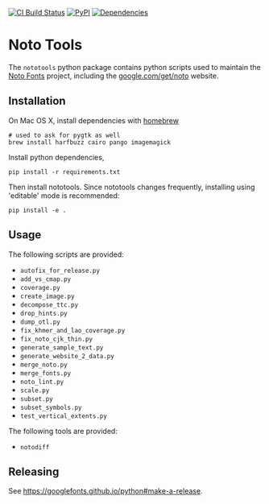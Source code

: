 [![CI Build Status](https://github.com/googlefonts/nototools/workflows/Continuous%20Test%20+%20Deploy/badge.svg)](https://github.com/googlefonts/nototools/actions/workflows/ci.yml?query=workflow%3ATest)
[![PyPI](https://img.shields.io/pypi/v/notofonttools.svg)](https://pypi.org/project/notofonttools/)
[![Dependencies](https://badgen.net/github/dependabot/googlefonts/nototools)](https://github.com/googlefonts/nototools/network/updates)


# Noto Tools

The `nototools` python package contains python scripts used to maintain the [Noto Fonts](https://github.com/googlefonts/noto-fonts/) project, including the [google.com/get/noto](https://www.google.com/get/noto) website.

## Installation

On Mac OS X, install dependencies with [homebrew](https://brew.sh)

    # used to ask for pygtk as well
    brew install harfbuzz cairo pango imagemagick

Install python dependencies,

    pip install -r requirements.txt

Then install nototools.  Since nototools changes frequently, installing using 'editable' mode is recommended:

    pip install -e .

## Usage

The following scripts are provided:

* `autofix_for_release.py`
* `add_vs_cmap.py`
* `coverage.py`
* `create_image.py`
* `decompose_ttc.py`
* `drop_hints.py`
* `dump_otl.py`
* `fix_khmer_and_lao_coverage.py`
* `fix_noto_cjk_thin.py`
* `generate_sample_text.py`
* `generate_website_2_data.py`
* `merge_noto.py`
* `merge_fonts.py`
* `noto_lint.py`
* `scale.py`
* `subset.py`
* `subset_symbols.py`
* `test_vertical_extents.py`

The following tools are provided:

* `notodiff`

## Releasing

See https://googlefonts.github.io/python#make-a-release.
